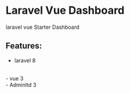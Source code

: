 # Laravel Vue Dashboard
laravel vue Starter Dashboard 

Features:
----------------
- laravel 8
<br>
- vue 3
<br>
- Adminltd 3
